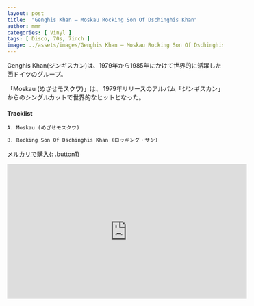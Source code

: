 ```yaml
---
layout: post
title:  "Genghis Khan – Moskau Rocking Son Of Dschinghis Khan"
author: mmr
categories: [ Vinyl ]
tags: [ Disco, 70s, 7inch ]
image: ../assets/images/Genghis Khan – Moskau Rocking Son Of Dschinghis Khan.jpg
---
```


Genghis Khan(ジンギスカン)は、1979年から1985年にかけて世界的に活躍した西ドイツのグループ。

「Moskau (めざせモスクワ)」は、 1979年リリースのアルバム「ジンギスカン」からのシングルカットで世界的なヒットとなった。

#### Tracklist
```md
A. Moskau (めざせモスクワ)

B. Rocking Son Of Dschinghis Khan (ロッキング・サン)
```

[メルカリで購入](https://jp.mercari.com/item/m46360066901?afid=6142608987){: .button1}

<iframe width="560" height="315" src="https://www.youtube.com/embed/BQAKRw6mToA?si=C4dgBJi9bBcism29" title="YouTube video player" frameborder="0" allow="accelerometer; autoplay; clipboard-write; encrypted-media; gyroscope; picture-in-picture; web-share" referrerpolicy="strict-origin-when-cross-origin" allowfullscreen></iframe>